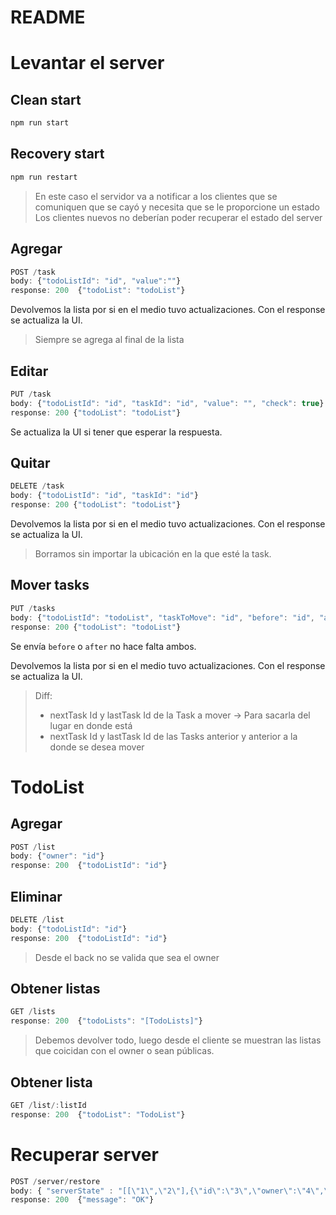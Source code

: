 # README

# Levantar el server

## Clean start

``` Bash
npm run start
```

## Recovery start

``` Bash
npm run restart
```
> En este caso el servidor va a notificar a los clientes que se comuniquen que se cayó y necesita que se le proporcione un estado
> Los clientes nuevos no deberían poder recuperar el estado del server

## Agregar
``` Javascript
POST /task
body: {"todoListId": "id", "value":""}
response: 200  {"todoList": "todoList"}
```
Devolvemos la lista por si en el medio tuvo actualizaciones. Con el response se actualiza la UI.
> Siempre se agrega al final de la lista

## Editar
``` Javascript
PUT /task
body: {"todoListId": "id", "taskId": "id", "value": "", "check": true}
response: 200 {"todoList": "todoList"}
```
Se actualiza la UI si tener que esperar la respuesta.


## Quitar
``` Javascript
DELETE /task
body: {"todoListId": "id", "taskId": "id"}
response: 200 {"todoList": "todoList"}
```
Devolvemos la lista por si en el medio tuvo actualizaciones. Con el response se actualiza la UI.
> Borramos sin importar la ubicación en la que esté la task.


## Mover tasks
``` Javascript
PUT /tasks
body: {"todoListId": "todoList", "taskToMove": "id", "before": "id", "after": "id"}
response: 200 {"todoList": "todoList"}
```
Se envía `before` o `after` no hace falta ambos.

Devolvemos la lista por si en el medio tuvo actualizaciones. Con el response se actualiza la UI.

> Diff:
> - nextTask Id y lastTask Id de la Task a mover -> Para sacarla del lugar en donde está
> - nextTask Id y lastTask Id de las Tasks anterior y anterior a la donde se desea mover

# TodoList

## Agregar
``` Javascript
POST /list
body: {"owner": "id"}
response: 200  {"todoListId": "id"}
```

## Eliminar
``` Javascript
DELETE /list
body: {"todoListId": "id"}
response: 200  {"todoListId": "id"}
```
> Desde el back no se valida que sea el owner

## Obtener listas
``` Javascript
GET /lists
response: 200  {"todoLists": "[TodoLists]"}
```
> Debemos devolver todo, luego desde el cliente se muestran
> las listas que coicidan con el owner o sean públicas.


## Obtener lista
``` Javascript
GET /list/:listId
response: 200  {"todoList": "TodoList"}
```

# Recuperar server
``` Javascript
POST /server/restore
body: { "serverState" : "[[\"1\",\"2\"],{\"id\":\"3\",\"owner\":\"4\",\"tasks\":\"5\",\"isPublic\":false},{\"id\":\"6\",\"owner\":\"7\",\"tasks\":\"8\",\"isPublic\":true},\"1\",\"User1\",[],\"2\",\"User2\",[]]" }
response: 200  {"message": "OK"}
```
